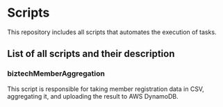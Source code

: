 # Scripts

This repository includes all scripts that automates the execution of tasks.

## List of all scripts and their description

### biztechMemberAggregation

This script is responsible for taking member registration data in CSV, aggregating it, and uploading the result to AWS DynamoDB.
